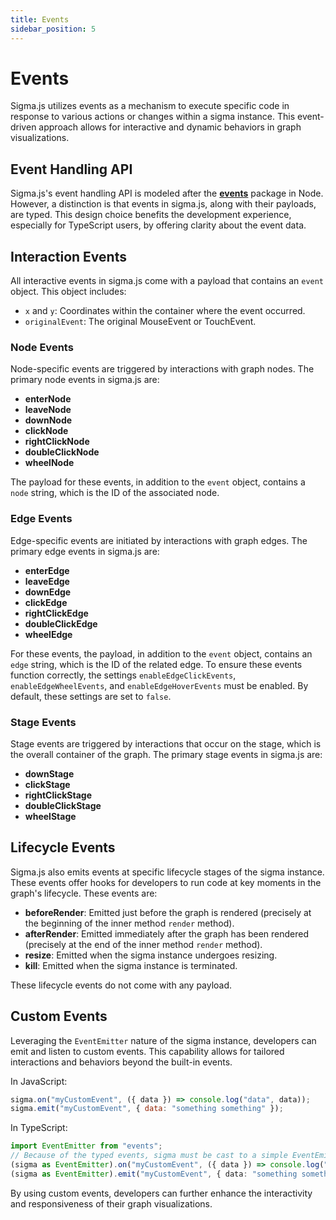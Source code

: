```yaml
---
title: Events
sidebar_position: 5
---
```


# Events

Sigma.js utilizes events as a mechanism to execute specific code in response to various actions or changes within a sigma instance. This event-driven approach allows for interactive and dynamic behaviors in graph visualizations.

## Event Handling API

Sigma.js's event handling API is modeled after the **[events](https://www.npmjs.com/package/events)** package in Node. However, a distinction is that events in sigma.js, along with their payloads, are typed. This design choice benefits the development experience, especially for TypeScript users, by offering clarity about the event data.

## Interaction Events

All interactive events in sigma.js come with a payload that contains an `event` object. This object includes:

- `x` and `y`: Coordinates within the container where the event occurred.
- `originalEvent`: The original MouseEvent or TouchEvent.

### Node Events

Node-specific events are triggered by interactions with graph nodes. The primary node events in sigma.js are:

- **enterNode**
- **leaveNode**
- **downNode**
- **clickNode**
- **rightClickNode**
- **doubleClickNode**
- **wheelNode**

The payload for these events, in addition to the `event` object, contains a `node` string, which is the ID of the associated node.

### Edge Events

Edge-specific events are initiated by interactions with graph edges. The primary edge events in sigma.js are:

- **enterEdge**
- **leaveEdge**
- **downEdge**
- **clickEdge**
- **rightClickEdge**
- **doubleClickEdge**
- **wheelEdge**

For these events, the payload, in addition to the `event` object, contains an `edge` string, which is the ID of the related edge. To ensure these events function correctly, the settings `enableEdgeClickEvents`, `enableEdgeWheelEvents`, and `enableEdgeHoverEvents` must be enabled. By default, these settings are set to `false`.

### Stage Events

Stage events are triggered by interactions that occur on the stage, which is the overall container of the graph. The primary stage events in sigma.js are:

- **downStage**
- **clickStage**
- **rightClickStage**
- **doubleClickStage**
- **wheelStage**

## Lifecycle Events

Sigma.js also emits events at specific lifecycle stages of the sigma instance. These events offer hooks for developers to run code at key moments in the graph's lifecycle. These events are:

- **beforeRender**: Emitted just before the graph is rendered (precisely at the beginning of the inner method `render` method).
- **afterRender**: Emitted immediately after the graph has been rendered (precisely at the end of the inner method `render` method).
- **resize**: Emitted when the sigma instance undergoes resizing.
- **kill**: Emitted when the sigma instance is terminated.

These lifecycle events do not come with any payload.

## Custom Events

Leveraging the `EventEmitter` nature of the sigma instance, developers can emit and listen to custom events. This capability allows for tailored interactions and behaviors beyond the built-in events.

In JavaScript:

```javascript
sigma.on("myCustomEvent", ({ data }) => console.log("data", data));
sigma.emit("myCustomEvent", { data: "something something" });
```

In TypeScript:

```typescript
import EventEmitter from "events";
// Because of the typed events, sigma must be cast to a simple EventEmitter to emit custom events:
(sigma as EventEmitter).on("myCustomEvent", ({ data }) => console.log("data", data));
(sigma as EventEmitter).emit("myCustomEvent", { data: "something something" });
```

By using custom events, developers can further enhance the interactivity and responsiveness of their graph visualizations.
